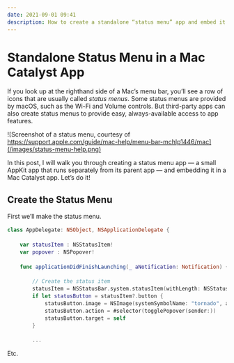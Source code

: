 ```yaml
---
date: 2021-09-01 09:41
description: How to create a standalone “status menu” app and embed it in your Mac Catalyst app.
---
```

# Standalone Status Menu in a Mac Catalyst App

If you look up at the righthand side of a Mac’s menu bar, you’ll see a row of icons that are usually called *status menus*. Some status menus are provided by macOS, such as the Wi-Fi and Volume controls. But third-party apps can also create status menus to provide easy, always-available access to app features.

![Screenshot of a status menu, courtesy of https://support.apple.com/guide/mac-help/menu-bar-mchlp1446/mac](/images/status-menu-help.png)

In this post, I will walk you through creating a status menu app — a small AppKit app that runs separately from its parent app — and embedding it in a Mac Catalyst app. Let’s do it!

## Create the Status Menu

First we’ll make the status menu.

```swift
class AppDelegate: NSObject, NSApplicationDelegate {
    
    var statusItem : NSStatusItem!
    var popover : NSPopover!

    func applicationDidFinishLaunching(_ aNotification: Notification) {

        // Create the status item
        statusItem = NSStatusBar.system.statusItem(withLength: NSStatusItem.variableLength)
        if let statusButton = statusItem?.button {
            statusButton.image = NSImage(systemSymbolName: "tornado", accessibilityDescription: nil)
            statusButton.action = #selector(togglePopover(sender:))
            statusButton.target = self
        }
        
        ...
```

Etc.